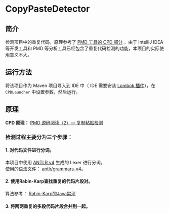 # CopyPasteDetector

## 简介
检测项目中的重复代码，原理参考了 [PMD 工具的 CPD 部分](https://pmd.github.io/) 。由于 IntelliJ IDEA 等开发工具和 PMD 等分析工具已经包含了重复代码检测的功能，本项目的实际使用意义不大。

## 运行方法
将该项目作为 Maven 项目导入到 IDE 中（ IDE 需要安装 [Lombok 插件](https://projectlombok.org/)），在 `CPDLauncher` 中设置参数，然后运行。

## 原理

**CPD 原理：** [PMD 源码阅读（2）— 复制粘贴检测](http://suziquan.me/2016/12/24/PMD-READING-2/)

### 检测过程主要分为三个步骤：
#### 1. 对代码文件进行分词。

本项目中使用 [ANTLR v4](http://www.antlr.org/) 生成的 Lexer 进行分词。  
使用的语法文件： [antlr/grammars-v4](https://github.com/antlr/grammars-v4)。

#### 2. 使用Rabin-Karp查找重复的代码片段对。
算法参考： [Rabin-Karp的Java实现](http://algs4.cs.princeton.edu/53substring/RabinKarp.java.html)

#### 3. 将两两重复的多段代码片段合并到一起。


